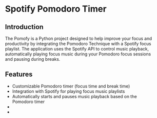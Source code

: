 # Spotify Pomodoro Timer

## Introduction
The Pomofy is a Python project designed to help improve your focus and productivity by integrating the Pomodoro Technique with a Spotify focus playlist. The application uses the Spotify API to control music playback, automatically playing focus music during your Pomodoro focus sessions and pausing during breaks. 

## Features
- Customizable Pomodoro timer (focus time and break time)
- Integration with Spotify for playing focus music playlists
- Automatically starts and pauses music playback based on the Pomodoro timer
-
-


